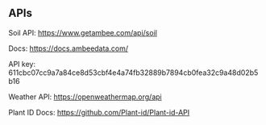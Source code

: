 ## APIs

Soil API: https://www.getambee.com/api/soil

Docs: https://docs.ambeedata.com/

API key: 611cbc07cc9a7a84ce8d53cbf4e4a74fb32889b7894cb0fea32c9a48d02b5b16

Weather API: https://openweathermap.org/api

Plant ID Docs: https://github.com/Plant-id/Plant-id-API
